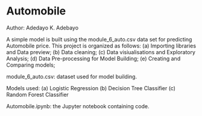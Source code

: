 # Automobile

Author: Adedayo K. Adebayo

A simple model is built using the module_6_auto.csv data set for predicting Automobile price. This project is organized as follows: 
(a) Importing libraries and Data preview; 
(b) Data cleaning;
(c) Data visiualisations and Exploratory Analysis;
(d) Data Pre-processing for Model Building;
(e) Creating and Comparing models;

module_6_auto.csv: dataset used for model building.

Models used:
(a) Logistic Regression
(b) Decision Tree Classifier
(c) Random Forest Classifier

Automobile.ipynb: the Jupyter notebook containing code.
